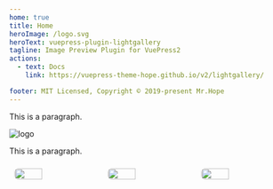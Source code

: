 ```yaml
---
home: true
title: Home
heroImage: /logo.svg
heroText: vuepress-plugin-lightgallery
tagline: Image Preview Plugin for VuePress2
actions:
  - text: Docs
    link: https://vuepress-theme-hope.github.io/v2/lightgallery/

footer: MIT Licensed, Copyright © 2019-present Mr.Hope
---
```


This is a paragraph.

![logo](/logo.svg)

This is a paragraph.

<!-- markdownlint-disable -->

<div class="image-preview">
  <img src="/assets/image/1.jpg" />
  <img src="/assets/image/2.jpg" />
  <img src="/assets/image/3.jpg" />
</div>

<style>
  .image-preview {
    display: flex;
    justify-content: space-evenly;
    align-items: center;
    flex-wrap: wrap;
  }

  .image-preview > img {
     box-sizing: border-box;
     width: 33.3% !important;
     padding: 9px;
     border-radius: 16px;
  }

  @media (max-width: 719px){
    .image-preview > img {
      width: 50% !important;
    }
  }

  @media (max-width: 419px){
    .image-preview > img {
      width: 100% !important;
    }
  }
</style>

<!-- markdownlint-restore -->
